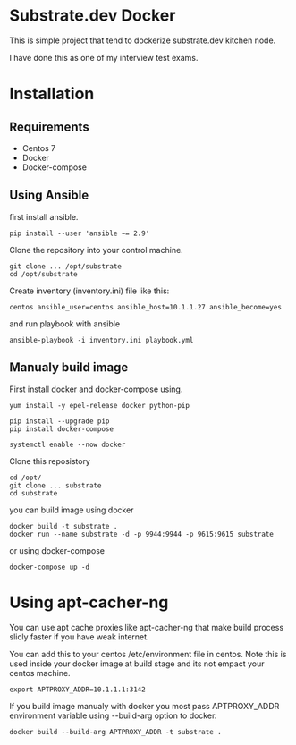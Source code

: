 # Substrate.dev Docker
This is simple project that tend to dockerize substrate.dev kitchen node.

I have done this as one of my interview test exams.


# Installation

## Requirements

* Centos 7
* Docker
* Docker-compose

## Using Ansible
first install ansible.

`pip install --user 'ansible ~= 2.9'`

Clone the repository into your control machine.

```
git clone ... /opt/substrate
cd /opt/substrate
```

Create inventory (inventory.ini) file like this:
```
centos ansible_user=centos ansible_host=10.1.1.27 ansible_become=yes
```

and run playbook with ansible

```
ansible-playbook -i inventory.ini playbook.yml
```

## Manualy build image

First install docker and docker-compose using.
```
yum install -y epel-release docker python-pip

pip install --upgrade pip
pip install docker-compose

systemctl enable --now docker
```
Clone this reposistory

```
cd /opt/
git clone ... substrate
cd substrate
```

you can build image using docker

```
docker build -t substrate .
docker run --name substrate -d -p 9944:9944 -p 9615:9615 substrate
```

or using docker-compose

```
docker-compose up -d
```

# Using apt-cacher-ng
You can use apt cache proxies like apt-cacher-ng that make build process slicly faster if you have weak internet.

You can add this to your centos /etc/environment file in centos.
Note this is used inside your docker image at build stage and its not empact your centos machine.

```
export APTPROXY_ADDR=10.1.1.1:3142

```
If you build image manualy with docker you most pass APTPROXY_ADDR environment variable using --build-arg option to docker.
```
docker build --build-arg APTPROXY_ADDR -t substrate .
```